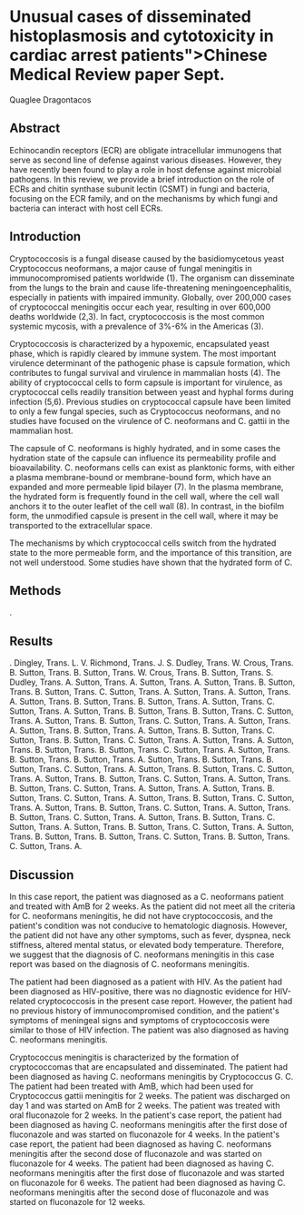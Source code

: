 # Unusual cases of disseminated histoplasmosis and cytotoxicity in cardiac arrest patients">Chinese Medical Review paper Sept.
Quaglee Dragontacos


## Abstract
Echinocandin receptors (ECR) are obligate intracellular immunogens that serve as second line of defense against various diseases. However, they have recently been found to play a role in host defense against microbial pathogens. In this review, we provide a brief introduction on the role of ECRs and chitin synthase subunit lectin (CSMT) in fungi and bacteria, focusing on the ECR family, and on the mechanisms by which fungi and bacteria can interact with host cell ECRs.


## Introduction
Cryptococcosis is a fungal disease caused by the basidiomycetous yeast Cryptococcus neoformans, a major cause of fungal meningitis in immunocompromised patients worldwide (1). The organism can disseminate from the lungs to the brain and cause life-threatening meningoencephalitis, especially in patients with impaired immunity. Globally, over 200,000 cases of cryptococcal meningitis occur each year, resulting in over 600,000 deaths worldwide (2,3). In fact, cryptococcosis is the most common systemic mycosis, with a prevalence of 3%-6% in the Americas (3).

Cryptococcosis is characterized by a hypoxemic, encapsulated yeast phase, which is rapidly cleared by immune system. The most important virulence determinant of the pathogenic phase is capsule formation, which contributes to fungal survival and virulence in mammalian hosts (4). The ability of cryptococcal cells to form capsule is important for virulence, as cryptococcal cells readily transition between yeast and hyphal forms during infection (5,6). Previous studies on cryptococcal capsule have been limited to only a few fungal species, such as Cryptococcus neoformans, and no studies have focused on the virulence of C. neoformans and C. gattii in the mammalian host.

The capsule of C. neoformans is highly hydrated, and in some cases the hydration state of the capsule can influence its permeability profile and bioavailability. C. neoformans cells can exist as planktonic forms, with either a plasma membrane-bound or membrane-bound form, which have an expanded and more permeable lipid bilayer (7). In the plasma membrane, the hydrated form is frequently found in the cell wall, where the cell wall anchors it to the outer leaflet of the cell wall (8). In contrast, in the biofilm form, the unmodified capsule is present in the cell wall, where it may be transported to the extracellular space.

The mechanisms by which cryptococcal cells switch from the hydrated state to the more permeable form, and the importance of this transition, are not well understood. Some studies have shown that the hydrated form of C.


## Methods
.


## Results
. Dingley, Trans. L. V. Richmond, Trans. J. S. Dudley, Trans. W. Crous, Trans. B. Sutton, Trans. B. Sutton, Trans. W. Crous, Trans. B. Sutton, Trans. S. Dudley, Trans. A. Sutton, Trans. A. Sutton, Trans. A. Sutton, Trans. B. Sutton, Trans. B. Sutton, Trans. C. Sutton, Trans. A. Sutton, Trans. A. Sutton, Trans. A. Sutton, Trans. B. Sutton, Trans. B. Sutton, Trans. A. Sutton, Trans. C. Sutton, Trans. A. Sutton, Trans. B. Sutton, Trans. B. Sutton, Trans. C. Sutton, Trans. A. Sutton, Trans. B. Sutton, Trans. C. Sutton, Trans. A. Sutton, Trans. A. Sutton, Trans. B. Sutton, Trans. A. Sutton, Trans. B. Sutton, Trans. C. Sutton, Trans. B. Sutton, Trans. C. Sutton, Trans. A. Sutton, Trans. A. Sutton, Trans. B. Sutton, Trans. B. Sutton, Trans. C. Sutton, Trans. A. Sutton, Trans. B. Sutton, Trans. B. Sutton, Trans. A. Sutton, Trans. B. Sutton, Trans. B. Sutton, Trans. C. Sutton, Trans. A. Sutton, Trans. B. Sutton, Trans. C. Sutton, Trans. A. Sutton, Trans. B. Sutton, Trans. C. Sutton, Trans. A. Sutton, Trans. B. Sutton, Trans. C. Sutton, Trans. A. Sutton, Trans. A. Sutton, Trans. B. Sutton, Trans. C. Sutton, Trans. A. Sutton, Trans. B. Sutton, Trans. C. Sutton, Trans. A. Sutton, Trans. B. Sutton, Trans. C. Sutton, Trans. A. Sutton, Trans. B. Sutton, Trans. C. Sutton, Trans. A. Sutton, Trans. B. Sutton, Trans. C. Sutton, Trans. A. Sutton, Trans. B. Sutton, Trans. C. Sutton, Trans. A. Sutton, Trans. B. Sutton, Trans. B. Sutton, Trans. C. Sutton, Trans. B. Sutton, Trans. C. Sutton, Trans. A.


## Discussion
In this case report, the patient was diagnosed as a C. neoformans patient and treated with AmB for 2 weeks. As the patient did not meet all the criteria for C. neoformans meningitis, he did not have cryptococcosis, and the patient's condition was not conducive to hematologic diagnosis. However, the patient did not have any other symptoms, such as fever, dyspnea, neck stiffness, altered mental status, or elevated body temperature. Therefore, we suggest that the diagnosis of C. neoformans meningitis in this case report was based on the diagnosis of C. neoformans meningitis.

The patient had been diagnosed as a patient with HIV. As the patient had been diagnosed as HIV-positive, there was no diagnostic evidence for HIV-related cryptococcosis in the present case report. However, the patient had no previous history of immunocompromised condition, and the patient's symptoms of meningeal signs and symptoms of cryptococcosis were similar to those of HIV infection. The patient was also diagnosed as having C. neoformans meningitis.

Cryptococcus meningitis is characterized by the formation of cryptococcomas that are encapsulated and disseminated. The patient had been diagnosed as having C. neoformans meningitis by Cryptococcus G. C. The patient had been treated with AmB, which had been used for Cryptococcus gattii meningitis for 2 weeks. The patient was discharged on day 1 and was started on AmB for 2 weeks. The patient was treated with oral fluconazole for 2 weeks. In the patient's case report, the patient had been diagnosed as having C. neoformans meningitis after the first dose of fluconazole and was started on fluconazole for 4 weeks. In the patient's case report, the patient had been diagnosed as having C. neoformans meningitis after the second dose of fluconazole and was started on fluconazole for 4 weeks. The patient had been diagnosed as having C. neoformans meningitis after the first dose of fluconazole and was started on fluconazole for 6 weeks. The patient had been diagnosed as having C. neoformans meningitis after the second dose of fluconazole and was started on fluconazole for 12 weeks.
